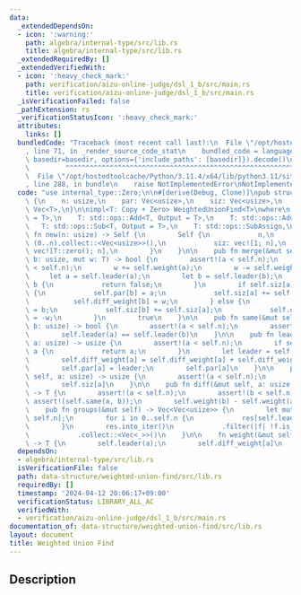 ```yaml
---
data:
  _extendedDependsOn:
  - icon: ':warning:'
    path: algebra/internal-type/src/lib.rs
    title: algebra/internal-type/src/lib.rs
  _extendedRequiredBy: []
  _extendedVerifiedWith:
  - icon: ':heavy_check_mark:'
    path: verification/aizu-online-judge/dsl_1_b/src/main.rs
    title: verification/aizu-online-judge/dsl_1_b/src/main.rs
  _isVerificationFailed: false
  _pathExtension: rs
  _verificationStatusIcon: ':heavy_check_mark:'
  attributes:
    links: []
  bundledCode: "Traceback (most recent call last):\n  File \"/opt/hostedtoolcache/Python/3.11.4/x64/lib/python3.11/site-packages/onlinejudge_verify/documentation/build.py\"\
    , line 71, in _render_source_code_stat\n    bundled_code = language.bundle(stat.path,\
    \ basedir=basedir, options={'include_paths': [basedir]}).decode()\n          \
    \         ^^^^^^^^^^^^^^^^^^^^^^^^^^^^^^^^^^^^^^^^^^^^^^^^^^^^^^^^^^^^^^^^^^^^^^^^^^^^^^^^^\n\
    \  File \"/opt/hostedtoolcache/Python/3.11.4/x64/lib/python3.11/site-packages/onlinejudge_verify/languages/rust.py\"\
    , line 288, in bundle\n    raise NotImplementedError\nNotImplementedError\n"
  code: "use internal_type::Zero;\n\n#[derive(Debug, Clone)]\npub struct WeightedUnionFind<T>\
    \ {\n    n: usize,\n    par: Vec<usize>,\n    siz: Vec<usize>,\n    diff_weight:\
    \ Vec<T>,\n}\n\nimpl<T: Copy + Zero> WeightedUnionFind<T>\nwhere\n    T: std::ops::Neg<Output\
    \ = T>,\n    T: std::ops::Add<T, Output = T>,\n    T: std::ops::AddAssign,\n \
    \   T: std::ops::Sub<T, Output = T>,\n    T: std::ops::SubAssign,\n{\n    pub\
    \ fn new(n: usize) -> Self {\n        Self {\n            n,\n            par:\
    \ (0..n).collect::<Vec<usize>>(),\n            siz: vec![1; n],\n            diff_weight:\
    \ vec![T::zero(); n],\n        }\n    }\n\n    pub fn merge(&mut self, a: usize,\
    \ b: usize, mut w: T) -> bool {\n        assert!(a < self.n);\n        assert!(b\
    \ < self.n);\n        w += self.weight(a);\n        w -= self.weight(b);\n   \
    \     let a = self.leader(a);\n        let b = self.leader(b);\n        if a ==\
    \ b {\n            return false;\n        }\n        if self.siz[a] > self.siz[b]\
    \ {\n            self.par[b] = a;\n            self.siz[a] += self.siz[b];\n \
    \           self.diff_weight[b] = w;\n        } else {\n            self.par[a]\
    \ = b;\n            self.siz[b] += self.siz[a];\n            self.diff_weight[a]\
    \ = -w;\n        }\n        true\n    }\n\n    pub fn same(&mut self, a: usize,\
    \ b: usize) -> bool {\n        assert!(a < self.n);\n        assert!(b < self.n);\n\
    \        self.leader(a) == self.leader(b)\n    }\n\n    pub fn leader(&mut self,\
    \ a: usize) -> usize {\n        assert!(a < self.n);\n        if self.par[a] ==\
    \ a {\n            return a;\n        }\n        let leader = self.leader(self.par[a]);\n\
    \        self.diff_weight[a] = self.diff_weight[a] + self.diff_weight[self.par[a]];\n\
    \        self.par[a] = leader;\n        self.par[a]\n    }\n\n    pub fn size(&mut\
    \ self, a: usize) -> usize {\n        assert!(a < self.n);\n        let a = self.leader(a);\n\
    \        self.siz[a]\n    }\n\n    pub fn diff(&mut self, a: usize, b: usize)\
    \ -> T {\n        assert!(a < self.n);\n        assert!(b < self.n);\n       \
    \ assert!(self.same(a, b));\n        self.weight(b) - self.weight(a)\n    }\n\n\
    \    pub fn groups(&mut self) -> Vec<Vec<usize>> {\n        let mut res = vec![vec![];\
    \ self.n];\n        for i in 0..self.n {\n            res[self.leader(i)].push(i);\n\
    \        }\n        res.into_iter()\n            .filter(|f| !f.is_empty())\n\
    \            .collect::<Vec<_>>()\n    }\n\n    fn weight(&mut self, a: usize)\
    \ -> T {\n        self.leader(a);\n        self.diff_weight[a]\n    }\n}\n"
  dependsOn:
  - algebra/internal-type/src/lib.rs
  isVerificationFile: false
  path: data-structure/weighted-union-find/src/lib.rs
  requiredBy: []
  timestamp: '2024-04-12 20:06:17+09:00'
  verificationStatus: LIBRARY_ALL_AC
  verifiedWith:
  - verification/aizu-online-judge/dsl_1_b/src/main.rs
documentation_of: data-structure/weighted-union-find/src/lib.rs
layout: document
title: Weighted Union Find
---
```


## Description
